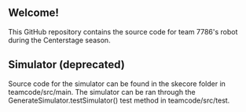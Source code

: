 ## Welcome!
This GitHub repository contains the source code for team 7786's robot during the Centerstage season.


## Simulator (deprecated)
Source code for the simulator can be found in the skecore folder in teamcode/src/main. The simulator can be ran through the GenerateSimulator.testSimulator() test method in teamcode/src/test.
